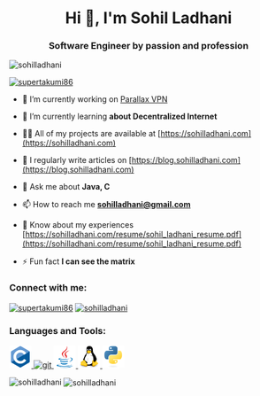 <h1 align="center">Hi 👋, I'm Sohil Ladhani</h1>
<h3 align="center">Software Engineer by passion and profession</h3>

<p align="left"> <img src="https://komarev.com/ghpvc/?username=sohilladhani&label=Profile%20views&color=0e75b6&style=flat" alt="sohilladhani" /> </p>

<p align="left"> <a href="https://twitter.com/supertakumi86" target="blank"><img src="https://img.shields.io/twitter/follow/supertakumi86?logo=twitter&style=for-the-badge" alt="supertakumi86" /></a> </p>

- 🔭 I’m currently working on [Parallax VPN](https://github.com/sohilladhani/ParallaxVPN)

- 🌱 I’m currently learning **about Decentralized Internet**

- 👨‍💻 All of my projects are available at [https://sohilladhani.com](https://sohilladhani.com)

- 📝 I regularly write articles on [https://blog.sohilladhani.com](https://blog.sohilladhani.com)

- 💬 Ask me about **Java, C**

- 📫 How to reach me **sohilladhani@gmail.com**

- 📄 Know about my experiences [https://sohilladhani.com/resume/sohil_ladhani_resume.pdf](https://sohilladhani.com/resume/sohil_ladhani_resume.pdf)

- ⚡ Fun fact **I can see the matrix**

<h3 align="left">Connect with me:</h3>
<p align="left">
<a href="https://twitter.com/supertakumi86" target="blank"><img align="center" src="https://raw.githubusercontent.com/rahuldkjain/github-profile-readme-generator/master/src/images/icons/Social/twitter.svg" alt="supertakumi86" height="30" width="40" /></a>
<a href="https://linkedin.com/in/sohilladhani" target="blank"><img align="center" src="https://raw.githubusercontent.com/rahuldkjain/github-profile-readme-generator/master/src/images/icons/Social/linked-in-alt.svg" alt="sohilladhani" height="30" width="40" /></a>
</p>

<h3 align="left">Languages and Tools:</h3>
<p align="left"> <a href="https://www.cprogramming.com/" target="_blank"> <img src="https://raw.githubusercontent.com/devicons/devicon/master/icons/c/c-original.svg" alt="c" width="40" height="40"/> </a> <a href="https://git-scm.com/" target="_blank"> <img src="https://www.vectorlogo.zone/logos/git-scm/git-scm-icon.svg" alt="git" width="40" height="40"/> </a> <a href="https://www.java.com" target="_blank"> <img src="https://raw.githubusercontent.com/devicons/devicon/master/icons/java/java-original.svg" alt="java" width="40" height="40"/> </a> <a href="https://www.linux.org/" target="_blank"> <img src="https://raw.githubusercontent.com/devicons/devicon/master/icons/linux/linux-original.svg" alt="linux" width="40" height="40"/> </a> <a href="https://www.python.org" target="_blank"> <img src="https://raw.githubusercontent.com/devicons/devicon/master/icons/python/python-original.svg" alt="python" width="40" height="40"/> </a> </p>

<p><img align="left" src="https://github-readme-stats.vercel.app/api/top-langs?username=sohilladhani&show_icons=true&locale=en&layout=compact" alt="sohilladhani" /></p>

<p>&nbsp;<img align="center" src="https://github-readme-stats.vercel.app/api?username=sohilladhani&show_icons=true&locale=en" alt="sohilladhani" /></p>
